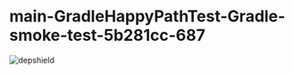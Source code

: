 # main-GradleHappyPathTest-Gradle-smoke-test-5b281cc-687

![depshield](https://staging.depshield.sonatype.org/badges/depshield-staging/main-GradleHappyPathTest-Gradle-smoke-test-5b281cc-687/depshield.svg)
